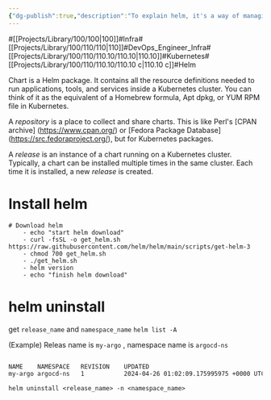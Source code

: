 ```yaml
---
{"dg-publish":true,"description":"To explain helm, it's a way of managing Kubernetes resources in a package, because it's hard to manage multiple commands every time, every time in different environments, so we make it into code. It's a kind of Kubernetes IaC (Infrastructure as Code), so the minimum requirement is that you have a Kubernetes cluster running.","permalink":"/projects/library/100/110/110-10/110-10-c/","dgPassFrontmatter":true,"noteIcon":"0","created":"2024-04-25T17:09:16.975+09:00","updated":"2024-04-27T12:11:57.413+09:00"}
---
```


#[[Projects/Library/100/100\|100]]#Infra#[[Projects/Library/100/110/110\|110]]#DevOps_Engineer_Infra#[[Projects/Library/100/110/110.10/110.10\|110.10]]#Kubernetes#[[Projects/Library/100/110/110.10/110.10 c\|110.10 c]]#Helm


Chart is a Helm package. It contains all the resource definitions needed to run applications, tools, and services inside a Kubernetes cluster. You can think of it as the equivalent of a Homebrew formula, Apt dpkg, or YUM RPM file in Kubernetes.

A _repository_ is a place to collect and share charts. This is like Perl's [CPAN archive] (https://www.cpan.org/) or [Fedora Package Database] (https://src.fedoraproject.org/), but for Kubernetes packages.

A _release_ is an instance of a chart running on a Kubernetes cluster. Typically, a chart can be installed multiple times in the same cluster. Each time it is installed, a new _release_ is created.



# Install helm
```
# Download helm
    - echo "start helm download"
    - curl -fsSL -o get_helm.sh https://raw.githubusercontent.com/helm/helm/main/scripts/get-helm-3
    - chmod 700 get_helm.sh
    - ./get_helm.sh
    - helm version
    - echo "finish helm download"
```



# helm uninstall
get `release_name` and `namespace_name`
`helm list -A`

(Example) Releas name is `my-argo` , namespace name is `argocd-ns`
```bash

NAME   	NAMESPACE	REVISION	UPDATED                                	STATUS  	CHART         	APP VERSION
my-argo	argocd-ns  	1       	2024-04-26 01:02:09.175995975 +0000 UTC	deployed	argo-cd-6.7.15	v2.10.7
```

`helm uninstall <release_name> -n <namespace_name>`